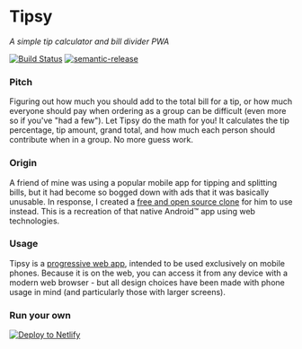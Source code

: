 # Tipsy

_A simple tip calculator and bill divider PWA_

[![Build Status][ci-image]][ci-url]
[![semantic-release][semantic-release-image]][semantic-release-url]

### Pitch

Figuring out how much you should add to the total bill for a tip, or how much
everyone should pay when ordering as a group can be difficult (even more so if
you've "had a few"). Let Tipsy do the math for you! It calculates the tip
percentage, tip amount, grand total, and how much each person should contribute
when in a group. No more guess work.

### Origin

A friend of mine was using a popular mobile app for tipping and splitting bills,
but it had become so bogged down with ads that it was basically unusable. In
response, I created a [free and open source clone][nip-the-tip] for him to use
instead. This is a recreation of that native Android™ app using web
technologies.

### Usage

Tipsy is a [progressive web app][pwa], intended to be used exclusively on mobile
phones. Because it is on the web, you can access it from any device with a
modern web browser - but all design choices have been made with phone usage in
mind (and particularly those with larger screens).

### Run your own

[![Deploy to Netlify][deploy-image]][deploy-link]

[ci-image]:
  https://img.shields.io/github/workflow/status/wKovacs64/tipsy/%F0%9F%A4%96%20CI/main?logo=github&style=flat-square
[ci-url]: https://github.com/wKovacs64/tipsy/actions?query=workflow%3Aci
[semantic-release-image]:
  https://img.shields.io/badge/%20%20%F0%9F%93%A6%F0%9F%9A%80-semantic--release-e10079.svg?style=flat-square
[semantic-release-url]: https://github.com/semantic-release/semantic-release
[nip-the-tip]: https://github.com/wKovacs64/NipTheTip
[pwa]: https://developers.google.com/web/progressive-web-apps/
[deploy-image]: https://www.netlify.com/img/deploy/button.svg
[deploy-link]:
  https://app.netlify.com/start/deploy?repository=https://github.com/wKovacs64/tipsy
